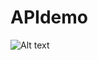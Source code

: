 # APIdemo
![Alt text](https://drive.google.com/file/d/1kcpW2aWM5dymwH-RwAAIEEnkfsKKfB3h/view?usp=sharing "Optional title")
